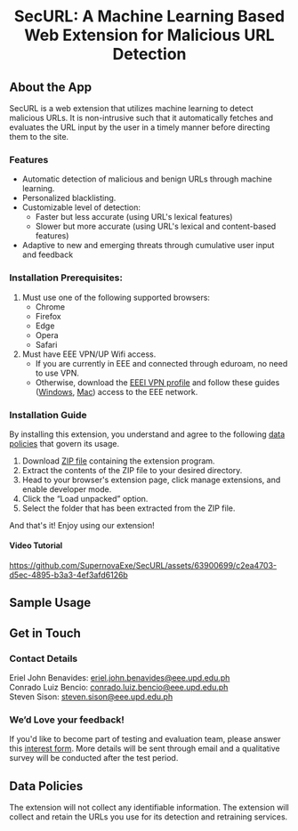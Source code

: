 <center> <h1> SecURL: A Machine Learning Based Web Extension for Malicious URL Detection </h1> </center>

## About the App

SecURL is a web extension that utilizes machine learning to detect malicious URLs. It is non-intrusive such that it automatically fetches and evaluates the URL input by the user in a timely manner before directing them to the site.

### Features

- Automatic detection of malicious and benign URLs through machine learning.
- Personalized blacklisting.
- Customizable level of detection:
    - Faster but less accurate (using URL's lexical features)
    - Slower but more accurate (using URL's lexical and content-based features)
- Adaptive to new and emerging threats through cumulative user input and feedback

### Installation Prerequisites:

1. Must use one of the following supported browsers:
    - Chrome
    - Firefox
    - Edge
    - Opera
    - Safari
2. Must have EEE VPN/UP Wifi access.
    - If you are currently in EEE and connected through eduroam, no need to use VPN.
    - Otherwise, download the [EEEI VPN profile](https://drive.google.com/file/d/1wY9TiykZsIbkV0BWSkmfpHjN_IgaBR3b/view?usp=sharing) and follow these guides ([Windows](https://drive.google.com/file/d/132MAgs0sM491BnlXBnbxgsnevXGb8aSY/view?usp=sharing), [Mac](https://drive.google.com/file/d/1TdOHaGkw_ENCccQMUHwhbdR457mO9Zui/view?usp=sharing)) access to the EEE network.

### Installation Guide

By installing this extension, you understand and agree to the following [data policies](#data-policies) that govern its usage.

1. Download [ZIP file](https://drive.google.com/drive/folders/1vVljn![](my_video.mov)BPACA_qkXIbEdUBVkXc6avpo91q?usp=sharing) containing the extension program.
2. Extract the contents of the ZIP file to your desired directory.
3. Head to your browser's extension page, click manage extensions, and enable developer mode.
4. Click the “Load unpacked” option.
5. Select the folder that has been extracted from the ZIP file.

And that's it! Enjoy using our extension!

#### Video Tutorial

https://github.com/SupernovaExe/SecURL/assets/63900699/c2ea4703-d5ec-4895-b3a3-4ef3afd6126b

## Sample Usage



## Get in Touch

### Contact Details

Eriel John Benavides: eriel.john.benavides@eee.upd.edu.ph \
Conrado Luiz Bencio: conrado.luiz.bencio@eee.upd.edu.ph \
Steven Sison: steven.sison@eee.upd.edu.ph

### We’d Love your feedback!

If you'd like to become part of testing and evaluation team, please answer this [interest form](https://forms.gle/afMVTqoTwGwe9LW69). More details will be sent through email and a qualitative survey will be conducted after the test period.

## Data Policies

The extension will not collect any identifiable information.
The extension will collect and retain the URLs you use for its detection and retraining services.

